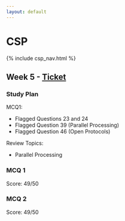 ```yaml
---
layout: default
---
```


# CSP

{% include csp_nav.html %}

## Week 5 - [Ticket](https://github.com/Archkitten/CS-AP-2/issues/17)

### Study Plan

MCQ1:
* Flagged Questions 23 and 24
* Flagged Question 39 (Parallel Processing)
* Flagged Question 46 (Open Protocols)

Review Topics:
* Parallel Processing

### MCQ 1

Score: 49/50

### MCQ 2

Score: 49/50
